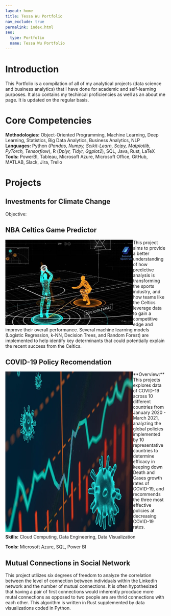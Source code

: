 ```yaml
---
layout: home
title: Tessa Wu Portfolio
nav_exclude: true
permalink: index.html
seo:
  type: Portfolio
  name: Tessa Wu Portfolio
---
```


# Introduction 
This Portfolio is a compilation of all of my analytical projects (data science and business analytics) that I have done for academic and self-learning purposes. It also contains my techincal proficiencies as well as an about me page. It is updated on the regular basis.

# Core Competencies
**Methodologies:** Object-Oriented Programming, Machine Learning, Deep Learning, Statistics, Big Data Analytics, Business Analytics, NLP
**Languages:** Python (*Pandas, Numpy, Scikit-Learn, Scipy, Matplotlib, PyTorch, Tensorflow*), R (*Dplyr, Tidyr, Ggplot2*), SQL, Java, Rust, LaTeX
**Tools:** PowerBI, Tableau, Microsoft Azure, Microsoft Office, GitHub, MATLAB, Slack, Jira, Trello	
	
# Projects
## Investments for Climate Change
Objective: 

## NBA Celtics Game Predictor
<img align="left" src = "images/nba.jpeg" width="400"> 
This project aims to provide a better understanding of how predictive analysis is transforming the sports industry, and how teams like the Celtics leverage data to gain a competitive edge and improve their overall performance. Several machine learning models (Logistic Regression, k-NN, Decision Trees, and Random Forest) are implemented to help identify key determinants that could potentially explain the recent success from the Celtics.

## COVID-19 Policy Recomendation
<img align="left" src = "images/covid.webp" width="400" height="500"> 
**Overview:** This projects explores data of COVID-19 across 10 different countries from January 2020 - March 2021, analyzing the global policies implemented by 10 representative countries to determine efficacy in keeping down Death and Cases growth rates of COVID-19, and recommends the three most effective policies at decreasing COVID-19 rates.

**Skills:** Cloud Computing, Data Engineering, Data Visualization

**Tools:** Microsoft Azure, SQL, Power BI

## Mutual Connections in Social Network
This project utliizes six degrees of freedom to analyze the correlation between the level of connection between individuals within the LinkedIn network and the number of mutual connections. It is often hypothesized that having a pair of first connections would inherently procduce more mutal connections as opposed to two people are are thrid connections with each other. This algorithm is written in Rust supplemented by data visualizations coded in Python.

